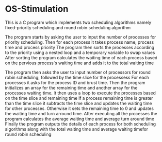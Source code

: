 # OS-Stimulation
This is a C program which implements two scheduling algorithms namely fixed-priority scheduling and round robin scheduling algorithm

The program starts by asking the user to input the number of processes for priority scheduling.
Then for each process it takes process name, process time and process priority
The program then sorts the processes according to the priority using a nested loop and a temporary variable to swap values
After sorting the program calculates the waiting time of each process based on the pervious process's waiting time and adds it to the total waiting time

The program then asks the user to input number of processors for round robin scheduling, followed by the time slice for the processess
For each processes it asks for the process ID and brust time. Then the program initializes an array for the remaining time and another array for the processes waiting time. It then uses a loop to execute the processes based on the time slice and remaining time 
If a process remaining time is greater than the time slice it subtracts the time slice and updates the waiting time for other processes. Otherwise it sets the remaining time to 0 and updates the waiting time and turn arround time. After executing all the processes the program calculates the average waiting time and average turn around time
Finally the program outputs the details of each process for both scheduling algorithms along with the total waiting time and average waiting timefor round robin scheduling
